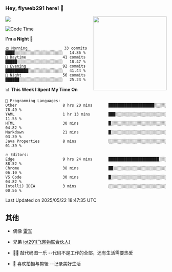 ### Hey, flyweb291 here! 👋

![](https://metrics.lecoq.io/cherry291?template=classic&config.timezone=Asia%2FShanghai)
<img align='right' src="https://media.giphy.com/media/M9gbBd9nbDrOTu1Mqx/giphy.gif" width="230">
<!-- ![](https://github-readme-stats-ouuan.vercel.app/api?username=flyweb291&theme=dark&show_icons=true) -->

<!--START_SECTION:waka-->
![Code Time](http://img.shields.io/badge/Code%20Time-1%2C203%20hrs%2042%20mins-blue)

**I'm a Night 🦉** 

```text
🌞 Morning                33 commits          ████░░░░░░░░░░░░░░░░░░░░░   14.86 % 
🌆 Daytime                41 commits          █████░░░░░░░░░░░░░░░░░░░░   18.47 % 
🌃 Evening                92 commits          ██████████░░░░░░░░░░░░░░░   41.44 % 
🌙 Night                  56 commits          ██████░░░░░░░░░░░░░░░░░░░   25.23 % 
```


📊 **This Week I Spent My Time On** 

```text
💬 Programming Languages: 
Other                    8 hrs 20 mins       ████████████████████░░░░░   78.49 % 
YAML                     1 hr 13 mins        ███░░░░░░░░░░░░░░░░░░░░░░   11.55 % 
HTML                     30 mins             █░░░░░░░░░░░░░░░░░░░░░░░░   04.82 % 
Markdown                 21 mins             █░░░░░░░░░░░░░░░░░░░░░░░░   03.39 % 
Java Properties          8 mins              ░░░░░░░░░░░░░░░░░░░░░░░░░   01.39 % 

🔥 Editors: 
Edge                     9 hrs 24 mins       ██████████████████████░░░   88.52 % 
Chrome                   38 mins             ██░░░░░░░░░░░░░░░░░░░░░░░   06.10 % 
VS Code                  30 mins             █░░░░░░░░░░░░░░░░░░░░░░░░   04.82 % 
IntelliJ IDEA            3 mins              ░░░░░░░░░░░░░░░░░░░░░░░░░   00.56 % 
```


 Last Updated on 2025/05/22 18:47:35 UTC
<!--END_SECTION:waka-->

<!--
**flyweb291/数字游牧人** is a ✨ _special_ ✨ repository because its `README.md` (this file) appears on your GitHub profile.

Here are some ideas to get you started:

- 🔭 I’m currently working on ...
- 🌱 I’m currently learning ...
- 👯 I’m looking to collaborate on ...
- 🤔 I’m looking for help with ...
- 💬 Ask me about ...
- 📫 How to reach me: ...
- 😄 Pronouns: ...
- ⚡ Fun fact: ...
-->

 ## 其他
 
- 偶像 [雷军](https://weibo.com/u/1749127163)
- 兄弟 [iot291(飞网物联合伙人)](https://github.com/iot291)

- 👨‍💻 敲代码图一乐    --代码不是工作的全部，还有生活需要热爱
- 🎥 喜欢拍摄与剪辑  --记录美好生活
